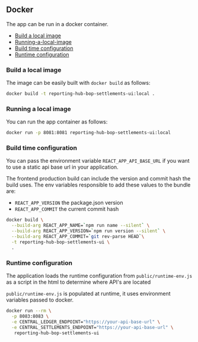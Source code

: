 ## Docker

The app can be run in a docker container.

- [Build a local image](build-a-local-image)
- [Running-a-local-image](running-a-local-image)
- [Build time configuration](build-time-configuration)
- [Runtime configuration](runtime-configuration)

### Build a local image

The image can be easily built with `docker build` as follows:

```bash
docker build -t reporting-hub-bop-settlements-ui:local .
```

### Running a local image

You can run the app container as follows:

```bash
docker run -p 8081:8081 reporting-hub-bop-settlements-ui:local
```

### Build time configuration

You can pass the environment variable `REACT_APP_API_BASE_URL` if you want to use a static api base url in your application.

The frontend production build can include the version and commit hash the build uses.
The env variables responsible to add these values to the bundle are:

- `REACT_APP_VERSION` the package.json version
- `REACT_APP_COMMIT` the current commit hash

```bash
docker build \
  --build-arg REACT_APP_NAME=`npm run name --silent` \
  --build-arg REACT_APP_VERSION=`npm run version --silent` \
  --build-arg REACT_APP_COMMIT=`git rev-parse HEAD`\
  -t reporting-hub-bop-settlements-ui \
  .
```

### Runtime configuration

The application loads the runtime configuration from `public/runtime-env.js` as
a script in the html to determine where API's are located

`public/runtime-env.js` is populated at runtime, it uses environment variables passed to docker.

```bash
docker run --rm \
  -p 8083:8083 \
  -e CENTRAL_LEDGER_ENDPOINT="https://your-api-base-url" \
  -e CENTRAL_SETTLEMENTS_ENDPOINT="https://your-api-base-url" \
   reporting-hub-bop-settlements-ui
```
